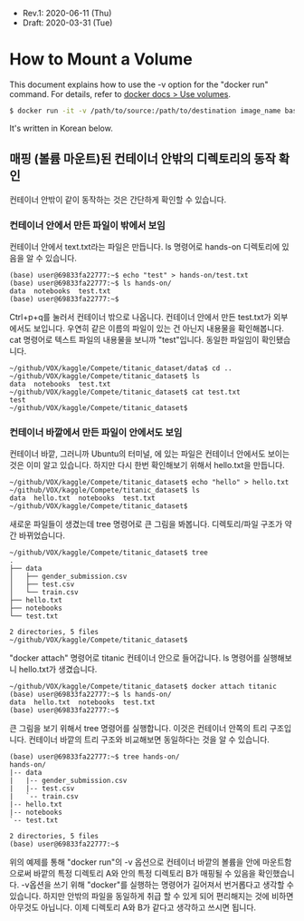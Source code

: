 * Rev.1: 2020-06-11 (Thu)
* Draft: 2020-03-31 (Tue)

# How to Mount a Volume
This document explains how to use the -v option for the "docker run" command. For details, refer to [docker docs > Use volumes](https://docs.docker.com/storage/volumes/).

```bash
$ docker run -it -v /path/to/source:/path/to/destination image_name bash
```

It's written in Korean below.

## 매핑 (볼륨 마운트)된 컨테이너 안밖의 디렉토리의 동작 확인
컨테이너 안밖이 같이 동작하는 것은 간단하게 확인할 수 있습니다.

### 컨테이너 안에서 만든 파일이 밖에서 보임
컨테이너 안에서 text.txt라는 파일은 만듭니다. ls 명령어로 hands-on 디렉토리에 있음을 알 수 있습니다.

```
(base) user@69833fa22777:~$ echo "test" > hands-on/test.txt
(base) user@69833fa22777:~$ ls hands-on/
data  notebooks  test.txt
(base) user@69833fa22777:~$ 
```

Ctrl+p+q를 눌러서 컨테이너 밖으로 나옵니다. 컨테이너 안에서 만든 test.txt가 외부에서도 보입니다. 우연히 같은 이름의 파일이 있는 건 아닌지 내용물을 확인해봅니다. cat 명령어로 텍스트 파일의 내용물을 보니까 "test"입니다. 동일한 파일임이 확인됐습니다.

```
~/github/VOX/kaggle/Compete/titanic_dataset/data$ cd ..
~/github/VOX/kaggle/Compete/titanic_dataset$ ls
data  notebooks  test.txt
~/github/VOX/kaggle/Compete/titanic_dataset$ cat test.txt 
test
~/github/VOX/kaggle/Compete/titanic_dataset$
```

### 컨테이너 바깥에서 만든 파일이 안에서도 보임

컨테이너 바깥, 그러니까 Ubuntu의 터미널, 에 있는 파일은 컨테이너 안에서도 보이는 것은 이미 알고 있습니다. 하지만 다시 한번 확인해보기 위해서 hello.txt을 만듭니다.

```
~/github/VOX/kaggle/Compete/titanic_dataset$ echo "hello" > hello.txt
~/github/VOX/kaggle/Compete/titanic_dataset$ ls
data  hello.txt  notebooks  test.txt
~/github/VOX/kaggle/Compete/titanic_dataset$
```

새로운 파일들이 생겼는데 tree 명령어로 큰 그림을 봐봅니다. 디렉토리/파일 구조가 약간 바뀌었습니다.

```
~/github/VOX/kaggle/Compete/titanic_dataset$ tree
.
├── data
│   ├── gender_submission.csv
│   ├── test.csv
│   └── train.csv
├── hello.txt
├── notebooks
└── test.txt

2 directories, 5 files
~/github/VOX/kaggle/Compete/titanic_dataset$
```

"docker attach" 명령어로 titanic 컨테이너 안으로 들어갑니다. ls 명령어를 실행해보니 hello.txt가 생겼습니다.

```
~/github/VOX/kaggle/Compete/titanic_dataset$ docker attach titanic
(base) user@69833fa22777:~$ ls hands-on/
data  hello.txt  notebooks  test.txt
(base) user@69833fa22777:~$ 
```

큰 그림을 보기 위해서 tree 명령어를 실행합니다. 이것은 컨테이너 안쪽의 트리 구조입니다. 컨테이너 바깥의 트리 구조와 비교해보면 동일하다는 것을 알 수 있습니다.

```
(base) user@69833fa22777:~$ tree hands-on/
hands-on/
|-- data
|   |-- gender_submission.csv
|   |-- test.csv
|   `-- train.csv
|-- hello.txt
|-- notebooks
`-- test.txt

2 directories, 5 files
(base) user@69833fa22777:~$
```

위의 예제를 통해 "docker run"의 -v 옵션으로 컨테이너 바깥의 볼륨을 안에 마운트함으로써 바깥의 특정 디렉토리 A와 안의 특정 디렉토리 B가 매핑될 수 있음을 확인했습니다. -v옵션을 쓰기 위해 "docker"를 실행하는 명령어가 길어져서 번거롭다고 생각할 수 있습니다. 하지만 안밖의 파일을 동일하게 취급 할 수 있게 되어 편리해지는 것에 비하면 아무것도 아닙니다. 이제 디렉토리 A와 B가 같다고 생각하고 쓰시면 됩니다.
